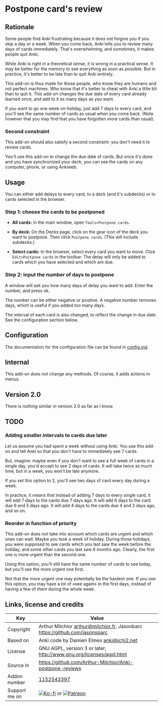 # Postpone card's review
## Rationale
Some people find Anki frustrating because it does not forgive you if
you skip a day or a week. When you come back, Anki tells you to review
many days of cards immediately. That's overwhelming, and sometimes, it
makes people quit Anki.

While Anki is right in a theoretical sense, it is wrong in a practical
sense. It may be better for the memory to see everything as soon as
possible. But in practice, it's better to be late than to quit Anki entirely.

This add-on is thus made for those people, who know they are humans
and not perfect machines. Who know that it's better to cheat with
Anki a little bit than to quit it. This add-on changes the due date of
every card already learned once, and add to it as many days as you
want.

If you want to go one week on holiday, just add 7 days to every card,
and you'll see the same number of cards as usual when you come
back. (Note however that you may find that you have forgotten more
cards than usual).

### Second constraint
This add-on should also satisfy a second constraint: you don't need
it to review cards.

You'll use this add-on to change the due date of cards. But once it's
done and you have synchronized your deck, you can see the cards on any
computer, phone, or using Ankiweb.

## Usage
You can either add delays to every card, to a deck (and it's subdecks)
or to cards selected in the browser.

### Step 1: choose the cards to be postponed
* **All cards:** In the main window, open `Tools>Postpone cards`.

* **By deck:** On the Decks page, click on the gear icon of the deck you want
to postpone. Then click `Postpone cards`. (This will include subdecks.)

* **Select cards:** In the browser, select every card you want to move.
Click `Edit>Postpone cards` in the toolbar. The delay will only be added to
cards which you have selected and which are due.

### Step 2: input the number of days to postpone
A window will ask you how many days of delay you want to
add. Enter the number, and press ok.

The number can be either negative or positive. A negative number
removes days, which is useful if you added too many days.

The interval of each card is also changed, to reflect the change in
due date. See the configuration section below.

## Configuration
The documentation for the configuration file can be found in
[config.md](config.md).


## Internal
This add-on does not change any methods. Of course, it adds actions in
menus.

## Version 2.0
There is nothing similar in version 2.0 as far as I know.

## TODO
### Adding smaller intervals to cards due later
Let us assume you had spent a week without using Anki. You use this
add-on and tell Anki so that you don't have to immediately see 7 cards.

But, imagine: maybe even if you don't want to see a full week of
cards in a single day, you'd accept to see 2 days of cards. It will
take twice as much time, but in a week, you won't be late anymore.

If you set this option to 2, you'll see two days of card every day
during a week.

In practice, it means that instead of adding 7 days to every single
card, it will add 7 days to the cards due 7 days ago. It will add 6
days to the card due 6 and 5 days ago. It will add 4 days to the cards
due 4 and 3 days ago, and so on.

### Reorder in function of priority
This add-on does not take into account which cards are urgent and
which ones can wait. Maybe you took a week of holiday. During those
holidays, you were supposed to see cards which you last saw the week
before the holiday, and some other cards you last saw 6 months
ago. Clearly, the first one is more urgent than the second one.

Using this option, you'll still have the same number of cards to see
today, but you'll see the more urgent one first.

Not that the more urgent one may potentially be the hardest one. If
you use this option, you may have a lot of «see again» in the first
days, instead of having a few of them during the whole week.

## Links, license and credits

Key         |Value
------------|-------------------------------------------------------------------
Copyright   | Arthur Milchior <arthur@milchior.fr>, Jasonbarc https://github.com/jasonsparc
Based on    | Anki code by Damien Elmes <anki@ichi2.net>
License     | GNU AGPL, version 3 or later; http://www.gnu.org/licenses/agpl.html
Source in   | https://github.com/Arthur-Milchior/Anki-postpone-reviews
Addon number| [1152543397](https://ankiweb.net/shared/info/1152543397)
Support me on| [![Ko-fi](https://ko-fi.com/img/Kofi_Logo_Blue.svg)](https://Ko-fi.com/arthurmilchior) or [![Patreon](http://www.milchior.fr/patreon.png)](https://www.patreon.com/bePatron?u=146206)
